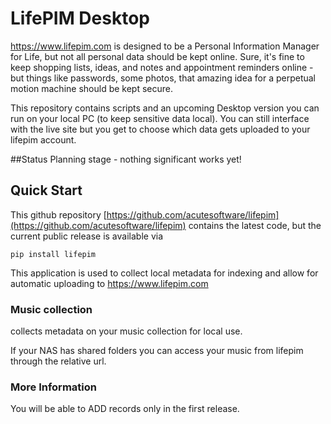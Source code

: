 # LifePIM Desktop
https://www.lifepim.com is designed to be a Personal Information Manager for
Life, but not all personal data should be kept online.
Sure, it's fine to keep shopping lists, ideas, and notes and appointment reminders online  - but things like
passwords, some photos, that amazing idea for a perpetual motion machine should
be kept secure.

This repository contains scripts and an upcoming Desktop version you can run
on your local PC (to keep sensitive data local).  You can still interface with
the live site but you get to choose which data gets uploaded to your lifepim
account.

##Status
Planning stage - nothing significant works yet!

## Quick Start
This github repository [https://github.com/acutesoftware/lifepim](https://github.com/acutesoftware/lifepim) contains the latest code, but the current public release is available via

`pip install lifepim`

This application is used to collect local metadata for indexing and allow for
automatic uploading to https://www.lifepim.com

### Music collection
collects metadata on your music collection for local use.

If your NAS has shared folders you can access your music from lifepim through
the relative url.


### More Information

You will be able to ADD records only in the first release.
